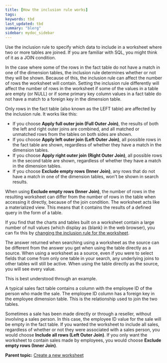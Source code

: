 ```yaml
---
title: [How the inclusion rule works]
tags: 
keywords: tbd
last_updated: tbd
summary: "blerg"
sidebar: mydoc_sidebar
---
```

Use the inclusion rule to specify which data to include in a worksheet where two or more tables are joined. If you are familiar with SQL, you might think of it as a JOIN condition.

In the case where some of the rows in the fact table do not have a match in one of the dimension tables, the inclusion rule determines whether or not they will be shown. Because of this, the inclusion rule can affect the number of rows the worksheet will contain. Setting the inclusion rule differently will affect the number of rows in the worksheet if some of the values in a table are empty (or NULL) or if some primary key column values in a fact table do not have a match to a foreign key in the dimension table.

Only rows in the fact table (also known as the LEFT table) are affected by the inclusion rule. It works like this:

-   If you choose **Apply full outer join (Full Outer Join)**, the results of both the left and right outer joins are combined, and all matched or unmatched rows from the tables on both sides are shown.
-   If you choose **Apply left outer join (Left Outer Join)**, all possible rows in the fact table are shown, regardless of whether they have a match in the dimension tables.
-   If you choose **Apply right outer join (Right Outer Join)**, all possible rows in the second table are shown, regardless of whether they have a match in the dimension tables.
-   If you choose **Exclude empty rows (Inner Join)**, any rows that do not have a match in one of the dimension tables, won't be shown in search results.

When using **Exclude empty rows (Inner Join)**, the number of rows in the resulting worksheet can differ from the number of rows in the table when accessing it directly, because of the join condition. The worksheet acts like a materialized view. This means that it contains the results of a defined query in the form of a table.

If you find that the charts and tables built on a worksheet contain a large number of null values (which display as \{blank\} in the web browser), you can fix this by [changing the inclusion rule for the worksheet](change_inclusion_rule.html#).

The answer returned when searching using a worksheet as the source can be different from the answer you get when using the table directly as a source. When using a worksheet as a source, even if you were to select fields that come from only one table in your search, any underlying joins to other tables will still be active. When using the table directly as the source, you will see every value.

This is best understood through an example.

A typical sales fact table contains a column with the employee ID of the person who made the sale. The employee ID column has a foreign key in the employee dimension table. This is the relationship used to join the two tables.

Sometimes a sale has been made directly or through a reseller, without involving a sales person. In this case, the employee ID value for the sale will be empty in the fact table. If you wanted the worksheet to include all sales, regardless of whether or not they were associated with a sales person, you would choose **Include all rows (Left Outer Join)**. If you only want the worksheet to contain sales made by employees, you would choose **Exclude empty rows (Inner Join)**.

**Parent topic:** [Create a new worksheet](../../admin/worksheets/worksheet_create.html)

